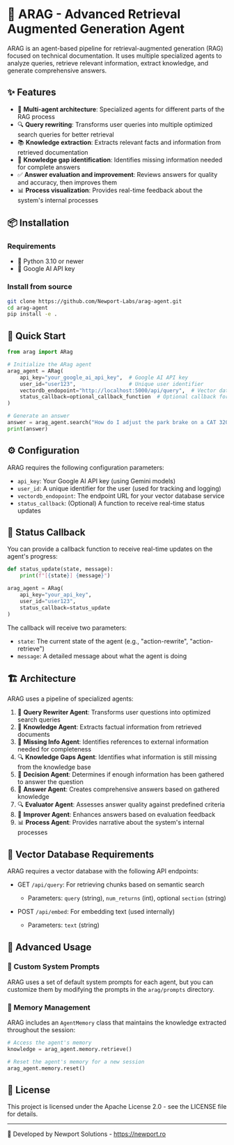 # 🤖 ARAG - Advanced Retrieval Augmented Generation Agent

ARAG is an agent-based pipeline for retrieval-augmented generation (RAG) focused on technical documentation. It uses multiple specialized agents to analyze queries, retrieve relevant information, extract knowledge, and generate comprehensive answers.

## ✨ Features

- 🧠 **Multi-agent architecture**: Specialized agents for different parts of the RAG process
- 🔍 **Query rewriting**: Transforms user queries into multiple optimized search queries for better retrieval
- 📚 **Knowledge extraction**: Extracts relevant facts and information from retrieved documentation
- 🧩 **Knowledge gap identification**: Identifies missing information needed for complete answers
- ✅ **Answer evaluation and improvement**: Reviews answers for quality and accuracy, then improves them
- 📊 **Process visualization**: Provides real-time feedback about the system's internal processes

## 📦 Installation

### Requirements

- 🐍 Python 3.10 or newer
- 🔑 Google AI API key

### Install from source

```bash
git clone https://github.com/Newport-Labs/arag-agent.git
cd arag-agent
pip install -e .
```

## 🚀 Quick Start

```python
from arag import ARag

# Initialize the ARag agent
arag_agent = ARag(
    api_key="your_google_ai_api_key",  # Google AI API key
    user_id="user123",                 # Unique user identifier
    vectordb_endopoint="http://localhost:5000/api/query",  # Vector database endpoint
    status_callback=optional_callback_function  # Optional callback for status updates
)

# Generate an answer
answer = arag_agent.search("How do I adjust the park brake on a CAT 320E excavator?")
print(answer)
```

## ⚙️ Configuration

ARAG requires the following configuration parameters:

- `api_key`: Your Google AI API key (using Gemini models)
- `user_id`: A unique identifier for the user (used for tracking and logging)
- `vectordb_endopoint`: The endpoint URL for your vector database service
- `status_callback`: (Optional) A function to receive real-time status updates

## 📡 Status Callback

You can provide a callback function to receive real-time updates on the agent's progress:

```python
def status_update(state, message):
    print(f"[{state}] {message}")

arag_agent = ARag(
    api_key="your_api_key",
    user_id="user123",
    status_callback=status_update
)
```

The callback will receive two parameters:
- `state`: The current state of the agent (e.g., "action-rewrite", "action-retrieve")
- `message`: A detailed message about what the agent is doing

## 🏗️ Architecture

ARAG uses a pipeline of specialized agents:

1. 🔄 **Query Rewriter Agent**: Transforms user questions into optimized search queries
2. 🧠 **Knowledge Agent**: Extracts factual information from retrieved documents
3. 🧩 **Missing Info Agent**: Identifies references to external information needed for completeness
4. 🔍 **Knowledge Gaps Agent**: Identifies what information is still missing from the knowledge base
5. 🤔 **Decision Agent**: Determines if enough information has been gathered to answer the question
6. 📝 **Answer Agent**: Creates comprehensive answers based on gathered knowledge
7. 🔍 **Evaluator Agent**: Assesses answer quality against predefined criteria
8. 🔧 **Improver Agent**: Enhances answers based on evaluation feedback
9. 📊 **Process Agent**: Provides narrative about the system's internal processes

## 💾 Vector Database Requirements

ARAG requires a vector database with the following API endpoints:

- GET `/api/query`: For retrieving chunks based on semantic search
  - Parameters: `query` (string), `num_returns` (int), optional `section` (string)
  
- POST `/api/embed`: For embedding text (used internally)
  - Parameters: `text` (string)

## 🔬 Advanced Usage

### 📜 Custom System Prompts

ARAG uses a set of default system prompts for each agent, but you can customize them by modifying the prompts in the `arag/prompts` directory.

### 🧠 Memory Management

ARAG includes an `AgentMemory` class that maintains the knowledge extracted throughout the session:

```python
# Access the agent's memory
knowledge = arag_agent.memory.retrieve()

# Reset the agent's memory for a new session
arag_agent.memory.reset()
```

## 📄 License

This project is licensed under the Apache License 2.0 - see the LICENSE file for details.

---

🏢 Developed by Newport Solutions - https://newport.ro
